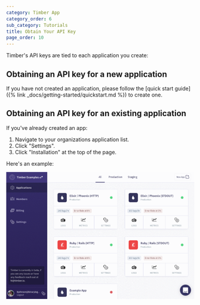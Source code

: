 ```yaml
---
category: Timber App
category_order: 6
sub_category: Tutorials
title: Obtain Your API Key
page_order: 10
---
```


Timber's API keys are tied to each application you create:


## Obtaining an API key for a new application

If you have not created an application, please follow the
[quick start guide]({% link _docs/getting-started/quickstart.md %}) to create one.


## Obtaining an API key for an existing application

If you've already created an app:

1. Navigate to your organizations application list.
2. Click "Settings".
3. Click "Installation" at the top of the page.

Here's an example:

![Obtaining API key](/assets/img/docs/obtaining-api-key.gif)
